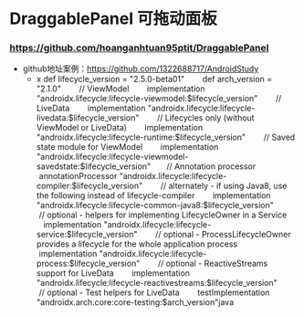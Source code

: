 # DraggablePanel 可拖动面板

### https://github.com/hoanganhtuan95ptit/DraggablePanel

* github地址案例：https://github.com/1322688717/AndroidStudy
  * x def lifecycle_version = "2.5.0-beta01"        def arch_version = "2.1.0"​        // ViewModel        implementation "androidx.lifecycle:lifecycle-viewmodel:$lifecycle_version"        // LiveData        implementation "androidx.lifecycle:lifecycle-livedata:$lifecycle_version"        // Lifecycles only (without ViewModel or LiveData)        implementation "androidx.lifecycle:lifecycle-runtime:$lifecycle_version"​        // Saved state module for ViewModel        implementation "androidx.lifecycle:lifecycle-viewmodel-savedstate:$lifecycle_version"​        // Annotation processor        annotationProcessor "androidx.lifecycle:lifecycle-compiler:$lifecycle_version"        // alternately - if using Java8, use the following instead of lifecycle-compiler        implementation "androidx.lifecycle:lifecycle-common-java8:$lifecycle_version"​        // optional - helpers for implementing LifecycleOwner in a Service        implementation "androidx.lifecycle:lifecycle-service:$lifecycle_version"​        // optional - ProcessLifecycleOwner provides a lifecycle for the whole application process        implementation "androidx.lifecycle:lifecycle-process:$lifecycle_version"​        // optional - ReactiveStreams support for LiveData        implementation "androidx.lifecycle:lifecycle-reactivestreams:$lifecycle_version"​        // optional - Test helpers for LiveData        testImplementation "androidx.arch.core:core-testing:$arch_version"java